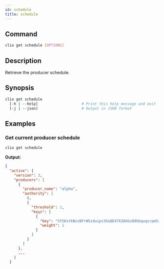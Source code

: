 ```yaml
---
id: schedule
title: schedule
---
```


## Command

```sh
clio get schedule [OPTIONS]
```

## Description

Retrieve the producer schedule.

## Synopsis

```sh
clio get schedule
  [-h | --help]                    # Print this help message and exit
  [-j | --json]                    # Output in JSON format
```

## Examples

### Get current producer schedule

```sh
clio get schedule
```

**Output:**

```json
{
  "active": {
    "version": 3,
    "producers": [
      {
        "producer_name": "alpha",
        "authority": [
          0,
          {
            "threshold": 1,
            "keys": [
              {
                "key": "SYS6stkNixNfrWSzduips3XaQE47XZAXGv89Gbquqsrpm5zP6ExVB",
                "weight": 1
              }
            ]
          }
        ]
      },
      ...
    ]
  }
```
